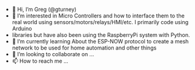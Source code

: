 - 👋 Hi, I’m Greg (@gturney)
- 👀 I’m interested in Micro Controllers and how to interface them to the real world using sensors/motors/relays/HMI/etc.  I primarily code using Arduino
- libraries but have also been using the RaspberryPi system with Python.
- 🌱 I’m currently learning About the ESP-NOW protocol to create a mesh network to be used for home automation and other things
- 💞️ I’m looking to collaborate on ...
- 📫 How to reach me ...

<!---
gturney/gturney is a ✨ special ✨ repository because its `README.md` (this file) appears on your GitHub profile.
You can click the Preview link to take a look at your changes.
--->
